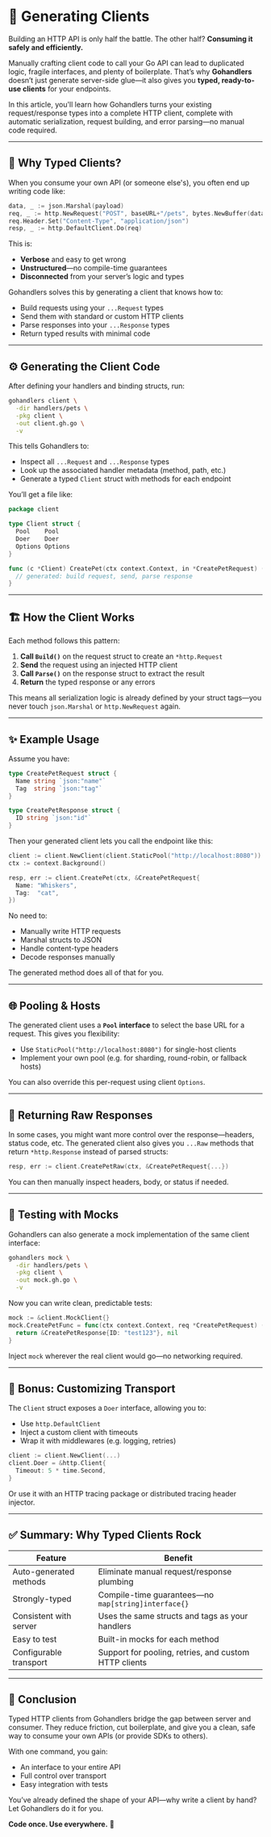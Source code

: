 # 🤙 Generating Clients

Building an HTTP API is only half the battle. The other half? **Consuming it safely and efficiently.**

Manually crafting client code to call your Go API can lead to duplicated logic, fragile interfaces, and plenty of boilerplate. That’s why **Gohandlers** doesn’t just generate server-side glue—it also gives you **typed, ready-to-use clients** for your endpoints.

In this article, you'll learn how Gohandlers turns your existing request/response types into a complete HTTP client, complete with automatic serialization, request building, and error parsing—no manual code required.

---

## 🧩 Why Typed Clients?

When you consume your own API (or someone else's), you often end up writing code like:

```go
data, _ := json.Marshal(payload)
req, _ := http.NewRequest("POST", baseURL+"/pets", bytes.NewBuffer(data))
req.Header.Set("Content-Type", "application/json")
resp, _ := http.DefaultClient.Do(req)
```

This is:

-   **Verbose** and easy to get wrong
-   **Unstructured**—no compile-time guarantees
-   **Disconnected** from your server’s logic and types

Gohandlers solves this by generating a client that knows how to:

-   Build requests using your `...Request` types
-   Send them with standard or custom HTTP clients
-   Parse responses into your `...Response` types
-   Return typed results with minimal code

---

## ⚙️ Generating the Client Code

After defining your handlers and binding structs, run:

```bash
gohandlers client \
  -dir handlers/pets \
  -pkg client \
  -out client.gh.go \
  -v
```

This tells Gohandlers to:

-   Inspect all `...Request` and `...Response` types
-   Look up the associated handler metadata (method, path, etc.)
-   Generate a typed `Client` struct with methods for each endpoint

You’ll get a file like:

```go
package client

type Client struct {
  Pool    Pool
  Doer    Doer
  Options Options
}

func (c *Client) CreatePet(ctx context.Context, in *CreatePetRequest) (*CreatePetResponse, error) {
  // generated: build request, send, parse response
}
```

---

## 🏗️ How the Client Works

Each method follows this pattern:

1. **Call `Build()`** on the request struct to create an `*http.Request`
2. **Send** the request using an injected HTTP client
3. **Call `Parse()`** on the response struct to extract the result
4. **Return** the typed response or any errors

This means all serialization logic is already defined by your struct tags—you never touch `json.Marshal` or `http.NewRequest` again.

---

## ✨ Example Usage

Assume you have:

```go
type CreatePetRequest struct {
  Name string `json:"name"`
  Tag  string `json:"tag"`
}

type CreatePetResponse struct {
  ID string `json:"id"`
}
```

Then your generated client lets you call the endpoint like this:

```go
client := client.NewClient(client.StaticPool("http://localhost:8080"))
ctx := context.Background()

resp, err := client.CreatePet(ctx, &CreatePetRequest{
  Name: "Whiskers",
  Tag:  "cat",
})
```

No need to:

-   Manually write HTTP requests
-   Marshal structs to JSON
-   Handle content-type headers
-   Decode responses manually

The generated method does all of that for you.

---

## 🌐 Pooling & Hosts

The generated client uses a **`Pool` interface** to select the base URL for a request. This gives you flexibility:

-   Use `StaticPool("http://localhost:8080")` for single-host clients
-   Implement your own pool (e.g. for sharding, round-robin, or fallback hosts)

You can also override this per-request using client `Options`.

---

## 🔁 Returning Raw Responses

In some cases, you might want more control over the response—headers, status code, etc. The generated client also gives you `...Raw` methods that return `*http.Response` instead of parsed structs:

```go
resp, err := client.CreatePetRaw(ctx, &CreatePetRequest{...})
```

You can then manually inspect headers, body, or status if needed.

---

## 🧪 Testing with Mocks

Gohandlers can also generate a mock implementation of the same client interface:

```bash
gohandlers mock \
  -dir handlers/pets \
  -pkg client \
  -out mock.gh.go \
  -v
```

Now you can write clean, predictable tests:

```go
mock := &client.MockClient{}
mock.CreatePetFunc = func(ctx context.Context, req *CreatePetRequest) (*CreatePetResponse, error) {
  return &CreatePetResponse{ID: "test123"}, nil
}
```

Inject `mock` wherever the real client would go—no networking required.

---

## 🔐 Bonus: Customizing Transport

The `Client` struct exposes a `Doer` interface, allowing you to:

-   Use `http.DefaultClient`
-   Inject a custom client with timeouts
-   Wrap it with middlewares (e.g. logging, retries)

```go
client := client.NewClient(...)
client.Doer = &http.Client{
  Timeout: 5 * time.Second,
}
```

Or use it with an HTTP tracing package or distributed tracing header injector.

---

## ✅ Summary: Why Typed Clients Rock

| Feature                | Benefit                                               |
| ---------------------- | ----------------------------------------------------- |
| Auto-generated methods | Eliminate manual request/response plumbing            |
| Strongly-typed         | Compile-time guarantees—no `map[string]interface{}`   |
| Consistent with server | Uses the same structs and tags as your handlers       |
| Easy to test           | Built-in mocks for each method                        |
| Configurable transport | Support for pooling, retries, and custom HTTP clients |

---

## 🎯 Conclusion

Typed HTTP clients from Gohandlers bridge the gap between server and consumer. They reduce friction, cut boilerplate, and give you a clean, safe way to consume your own APIs (or provide SDKs to others).

With one command, you gain:

-   An interface to your entire API
-   Full control over transport
-   Easy integration with tests

You’ve already defined the shape of your API—why write a client by hand? Let Gohandlers do it for you.

**Code once. Use everywhere.** 🚀
